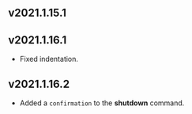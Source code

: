 ## v2021.1.15.1

## v2021.1.16.1
- Fixed indentation.

## v2021.1.16.2
- Added a `confirmation` to the **shutdown** command.